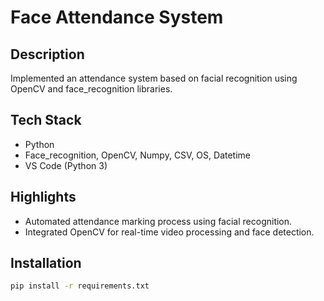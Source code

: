 # Face Attendance System

## Description
Implemented an attendance system based on facial recognition using OpenCV and face_recognition libraries.

## Tech Stack
- Python
- Face_recognition, OpenCV, Numpy, CSV, OS, Datetime
- VS Code (Python 3)

## Highlights
- Automated attendance marking process using facial recognition.
- Integrated OpenCV for real-time video processing and face detection.

## Installation
```bash
pip install -r requirements.txt
